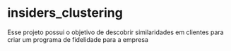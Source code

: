 # insiders_clustering
Esse projeto possui o objetivo de descobrir similaridades em clientes para criar um programa de fidelidade para a empresa
